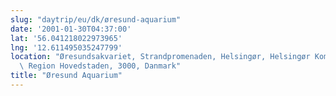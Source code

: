 ```yaml
---
slug: "daytrip/eu/dk/øresund-aquarium"
date: '2001-01-30T04:37:00'
lat: '56.041218022973965'
lng: '12.611495035247799'
location: "Øresundsakvariet, Strandpromenaden, Helsingør, Helsingør Kommune,\
  \ Region Hovedstaden, 3000, Danmark"
title: "Øresund Aquarium"
---
```



